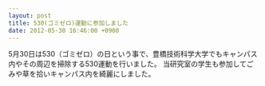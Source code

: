 ```yaml
---
layout: post
title: 530(ゴミゼロ)運動に参加しました
date: 2012-05-30 16:46:00 +0900
---
```


5月30日は530（ゴミゼロ）の日という事で、豊橋技術科学大学でもキャンパス内やその周辺を掃除する530運動を行いました。
当研究室の学生も参加してごみや草を拾いキャンパス内を綺麗にしました。